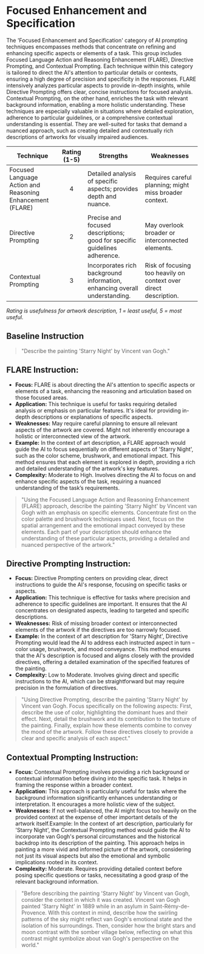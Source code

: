 # Focused Enhancement and Specification
The 'Focused Enhancement and Specification' category of AI prompting techniques encompasses methods that concentrate on refining and enhancing specific aspects or elements of a task. This group includes Focused Language Action and Reasoning Enhancement (FLARE), Directive Prompting, and Contextual Prompting. Each technique within this category is tailored to direct the AI's attention to particular details or contexts, ensuring a high degree of precision and specificity in the responses. FLARE intensively analyzes particular aspects to provide in-depth insights, while Directive Prompting offers clear, concise instructions for focused analysis. Contextual Prompting, on the other hand, enriches the task with relevant background information, enabling a more holistic understanding. These techniques are especially valuable in situations where detailed exploration, adherence to particular guidelines, or a comprehensive contextual understanding is essential. They are well-suited for tasks that demand a nuanced approach, such as creating detailed and contextually rich descriptions of artworks for visually impaired audiences.

| Technique                         | Rating (1-5) | Strengths | Weaknesses |
|-----------------------------------|:------------:|-----------|------------|
| Focused Language Action and Reasoning Enhancement (FLARE) | 4 | Detailed analysis of specific aspects; provides depth and nuance. | Requires careful planning; might miss broader context. |
| Directive Prompting               | 2            | Precise and focused descriptions; good for specific guidelines adherence. | May overlook broader or interconnected elements. |
| Contextual Prompting              | 3            | Incorporates rich background information, enhancing overall understanding. | Risk of focusing too heavily on context over direct description. |

_Rating is usefulness for artwork description, 1 = least useful, 5 = most useful._

## Baseline Instruction
> "Describe the painting 'Starry Night' by Vincent van Gogh."

## FLARE Instruction:

- **Focus:** FLARE is about directing the AI's attention to specific aspects or elements of a task, enhancing the reasoning and articulation based on those focused areas.
- **Application:** This technique is useful for tasks requiring detailed analysis or emphasis on particular features. It's ideal for providing in-depth descriptions or explanations of specific aspects.
- **Weaknesses:** May require careful planning to ensure all relevant aspects of the artwork are covered. Might not inherently encourage a holistic or interconnected view of the artwork.
- **Example:** In the context of art description, a FLARE approach would guide the AI to focus sequentially on different aspects of 'Starry Night', such as the color scheme, brushwork, and emotional impact. This method ensures that each element is explored in depth, providing a rich and detailed understanding of the artwork's key features.
- **Complexity:** Moderate to High. Involves directing the AI to focus on and enhance specific aspects of the task, requiring a nuanced understanding of the task’s requirements.

> "Using the Focused Language Action and Reasoning Enhancement (FLARE) approach, describe the painting 'Starry Night' by Vincent van Gogh with an emphasis on specific elements. Concentrate first on the color palette and brushwork techniques used. Next, focus on the spatial arrangement and the emotional impact conveyed by these elements. Each part of your description should enhance the understanding of these particular aspects, providing a detailed and nuanced perspective of the artwork."


## Directive Prompting Instruction:

- **Focus:** Directive Prompting centers on providing clear, direct instructions to guide the AI's response, focusing on specific tasks or aspects.
- **Application:** This technique is effective for tasks where precision and adherence to specific guidelines are important. It ensures that the AI concentrates on designated aspects, leading to targeted and specific descriptions.
- **Weaknesses:** Risk of missing broader context or interconnected elements of the artwork if the directives are too narrowly focused.
- **Example:** In the context of art description for 'Starry Night', Directive Prompting would lead the AI to address each instructed aspect in turn – color usage, brushwork, and mood conveyance. This method ensures that the AI's description is focused and aligns closely with the provided directives, offering a detailed examination of the specified features of the painting.
- **Complexity:** Low to Moderate. Involves giving direct and specific instructions to the AI, which can be straightforward but may require precision in the formulation of directives.

> "Using Directive Prompting, describe the painting 'Starry Night' by Vincent van Gogh. Focus specifically on the following aspects: First, describe the use of color, highlighting the dominant hues and their effect. Next, detail the brushwork and its contribution to the texture of the painting. Finally, explain how these elements combine to convey the mood of the artwork. Follow these directives closely to provide a clear and specific analysis of each aspect."

## Contextual Prompting Instruction:

- **Focus:** Contextual Prompting involves providing a rich background or contextual information before diving into the specific task. It helps in framing the response within a broader context.
- **Application:** This approach is particularly useful for tasks where the background information significantly enhances understanding or interpretation. It encourages a more holistic view of the subject.
- **Weaknesses:** If not well-balanced, the AI might focus too heavily on the provided context at the expense of other important details of the artwork itself.Example: In the context of art description, particularly for 'Starry Night', the Contextual Prompting method would guide the AI to incorporate van Gogh's personal circumstances and the historical backdrop into its description of the painting. This approach helps in painting a more vivid and informed picture of the artwork, considering not just its visual aspects but also the emotional and symbolic implications rooted in its context.
- **Complexity:** Moderate. Requires providing detailed context before posing specific questions or tasks, necessitating a good grasp of the relevant background information.

> "Before describing the painting 'Starry Night' by Vincent van Gogh, consider the context in which it was created. Vincent van Gogh painted 'Starry Night' in 1889 while in an asylum in Saint-Rémy-de-Provence. With this context in mind, describe how the swirling patterns of the sky might reflect van Gogh's emotional state and the isolation of his surroundings. Then, consider how the bright stars and moon contrast with the somber village below, reflecting on what this contrast might symbolize about van Gogh's perspective on the world."

